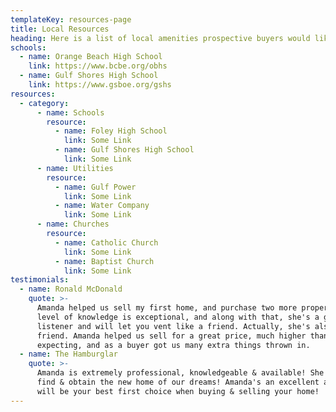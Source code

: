 ```yaml
---
templateKey: resources-page
title: Local Resources
heading: Here is a list of local amenities prospective buyers would like to know.
schools:
  - name: Orange Beach High School
    link: https://www.bcbe.org/obhs
  - name: Gulf Shores High School
    link: https://www.gsboe.org/gshs
resources:
  - category:
      - name: Schools
        resource:
          - name: Foley High School
            link: Some Link
          - name: Gulf Shores High School
            link: Some Link
      - name: Utilities
        resource:
          - name: Gulf Power
            link: Some Link
          - name: Water Company
            link: Some Link
      - name: Churches
        resource:
          - name: Catholic Church
            link: Some Link
          - name: Baptist Church
            link: Some Link
testimonials:
  - name: Ronald McDonald
    quote: >-
      Amanda helped us sell my first home, and purchase two more properties. Her
      level of knowledge is exceptional, and along with that, she's a great
      listener and will let you vent like a friend. Actually, she's also now our
      friend. Amanda helped us sell for a great price, much higher than we were 
      expecting, and as a buyer got us many extra things thrown in.
  - name: The Hamburglar
    quote: >-
      Amanda is extremely professional, knowledgeable & available! She helped us
      find & obtain the new home of our dreams! Amanda's an excellent agent who
      will be your best first choice when buying & selling your home!
---
```

